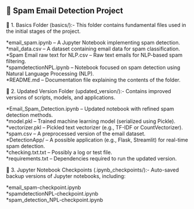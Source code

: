 📌 Spam Email Detection Project
--------------------------------
🔹 1. Basics Folder (basics/):-
This folder contains fundamental files used in the initial stages of the project.

*email_spam.ipynb – A Jupyter Notebook implementing spam detection.                                                                                                                                                                  
*mail_data.csv – A dataset containing email data for spam classification.                                                                                                                                                 
*Spam Email raw text for NLP.csv – Raw text emails for NLP-based spam filtering.                                                                                                                                        
*spamdetectionNPL.ipynb – Notebook focused on spam detection using Natural Language Processing (NLP).                                                                                                                 
*README.md – Documentation file explaining the contents of the folder.

🔹 2. Updated Version Folder (updated_version/):-
Contains improved versions of scripts, models, and applications.

*Email_Spam_Detection.ipynb – Updated notebook with refined spam detection methods.                                                                                                                                   
*model.pkl – Trained machine learning model (serialized using Pickle).                                                                                                                                                
*vectorizer.pkl – Pickled text vectorizer (e.g., TF-IDF or CountVectorizer).                                                                                                                                                
*spam.csv – A preprocessed version of the email dataset.                                                                                                                                                               
*DetectionApp/ – A possible application (e.g., Flask, Streamlit) for real-time spam detection.                                                                                                                        
*checking.txt.txt – Possibly a log or test file.                                                                                                                                                                      
*requirements.txt – Dependencies required to run the updated version.

🔹 3. Jupyter Notebook Checkpoints (.ipynb_checkpoints/):-
Auto-saved backup versions of Jupyter notebooks, including:

*email_spam-checkpoint.ipynb                                                                                                                                                                                          
*spamdetectionNPL-checkpoint.ipynb                                                                                                                                                                                    
*spam_detection_NPL-checkpoint.ipynb
